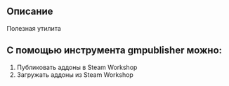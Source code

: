 ## Описание

Полезная утилита

## С помощью инструмента gmpublisher можно:

1. Публиковать аддоны в Steam Workshop
2. Загружать аддоны из Steam Workshop